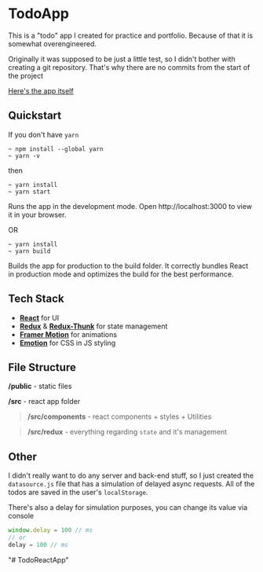 # TodoApp
This is a "todo" app I created for practice and portfolio. Because of that it is somewhat overengineered.

Originally it was supposed to be just a little test, so I didn't bother with creating a git repository. That's why there are no commits from the start of the project

[Here's the app itself](beautiful-monstera-58aa44.netlify.app)

## Quickstart
If you don't have `yarn`
```
~ npm install --global yarn
~ yarn -v
```
then
```
~ yarn install
~ yarn start
```
Runs the app in the development mode.
Open http://localhost:3000 to view it in your browser.

OR

```
~ yarn install
~ yarn build
```

Builds the app for production to the build folder.
It correctly bundles React in production mode and optimizes the build for the best performance.

## Tech Stack
- [**React**](https://reactjs.org/) for UI
- [**Redux**](https://redux.js.org/) & [**Redux-Thunk**](https://github.com/reduxjs/redux-thunk) for state management
- [**Framer Motion**](https://www.framer.com/motion/) for animations
- [**Emotion**](https://emotion.sh/) for CSS in JS styling

## File Structure

**/public** - static files

**/src** - react app folder

> **/src/components** - react components + styles + Utilities

> **/src/redux** - everything regarding `state` and it's management

## Other

I didn't really want to do any server and back-end stuff, so I just created the `datasource.js` file that has a simulation of delayed async requests. All of the todos are saved in the user's `localStorage`.

There's also a delay for simulation purposes, you can change its value via console
```js
window.delay = 100 // ms
// or
delay = 100 // ms
```
"# TodoReactApp" 
